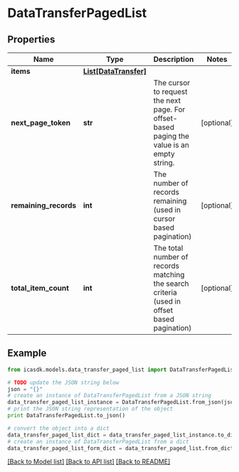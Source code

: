 # DataTransferPagedList


## Properties
Name | Type | Description | Notes
------------ | ------------- | ------------- | -------------
**items** | [**List[DataTransfer]**](DataTransfer.md) |  | 
**next_page_token** | **str** | The cursor to request the next page. For offset-based paging the value is an empty string. | [optional] 
**remaining_records** | **int** | The number of records remaining (used in cursor based pagination) | [optional] 
**total_item_count** | **int** | The total number of records matching the search criteria (used in offset based pagination) | [optional] 

## Example

```python
from icasdk.models.data_transfer_paged_list import DataTransferPagedList

# TODO update the JSON string below
json = "{}"
# create an instance of DataTransferPagedList from a JSON string
data_transfer_paged_list_instance = DataTransferPagedList.from_json(json)
# print the JSON string representation of the object
print DataTransferPagedList.to_json()

# convert the object into a dict
data_transfer_paged_list_dict = data_transfer_paged_list_instance.to_dict()
# create an instance of DataTransferPagedList from a dict
data_transfer_paged_list_form_dict = data_transfer_paged_list.from_dict(data_transfer_paged_list_dict)
```
[[Back to Model list]](../README.md#documentation-for-models) [[Back to API list]](../README.md#documentation-for-api-endpoints) [[Back to README]](../README.md)


